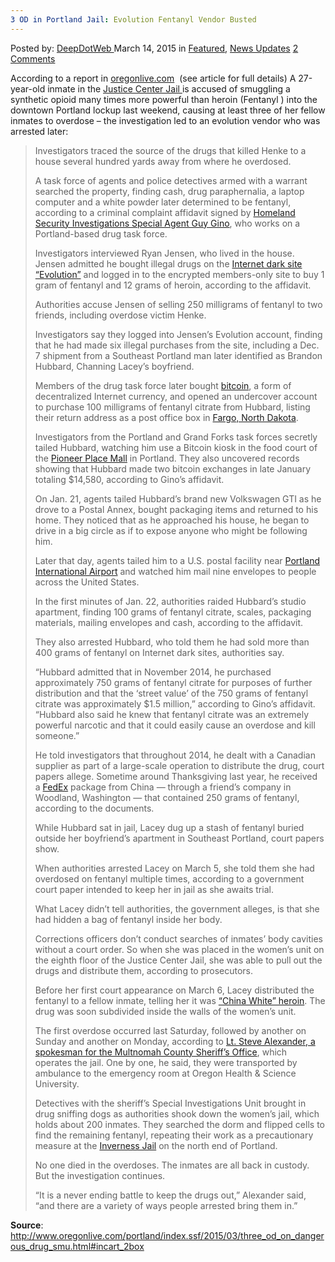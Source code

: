 ```yaml
---
3 OD in Portland Jail: Evolution Fentanyl Vendor Busted
---
```

<article class="post-listing post-9469 post type-post status-publish format-standard has-post-thumbnail hentry  tag-busted tag-evolution tag-fentanyl tag-od tag-portland tag-vendor">
<div class="post-inner">
<span>Posted by: <a href="https://www.deepdotweb.com/author/admin/" title="">DeepDotWeb </a></span>
<span>March 14, 2015</span>
<span>in <a href="https://www.deepdotweb.com/category/deepdot-news/" rel="category tag">Featured</a>, <a href="https://www.deepdotweb.com/category/news-updates/" rel="category tag">News Updates</a></span>
<span><a href="https://www.deepdotweb.com/2015/03/14/3-od-in-portland-jail-evolution-fentanyl-vendor-busted/#comments">2 Comments</a></span>


<p>According to a report in <a href="http://www.oregonlive.com/portland/index.ssf/2015/03/three_od_on_dangerous_drug_smu.html#incart_2box">oregonlive.com</a>  (see article for full details) A 27-year-old inmate in the <a href="http://www.jailexchange.com/countyjails/oregon/multnomah/multnomah_county_detention_center.aspx">Justice Center Jail </a>is accused of smuggling a synthetic opioid many times more powerful than heroin (Fentanyl ) into the downtown Portland lockup last weekend, causing at least three of her fellow inmates to overdose &#8211; the investigation led to an evolution vendor who was arrested later:</p>
<blockquote><p>Investigators traced the source of the drugs that killed Henke to a house several hundred yards away from where he overdosed.</p>
<p>A task force of agents and police detectives armed with a warrant searched the property, finding cash, drug paraphernalia, a laptop computer and a white powder later determined to be fentanyl, according to a criminal complaint affidavit signed by <a href="http://www.oregonlive.com/pacific-northwest-news/index.ssf/2013/06/drug_cartels_in_oregon_rise_an.html">Homeland Security Investigations Special Agent Guy Gino</a>, who works on a Portland-based drug task force.</p>
<p>Investigators interviewed Ryan Jensen, who lived in the house. Jensen admitted he bought illegal drugs on the <a href="http://www.deepdotweb.com/2013/10/28/updated-llist-of-hidden-marketplaces-tor-i2p/">Internet dark site &#8220;Evolution&#8221;</a> and logged in to the encrypted members-only site to buy 1 gram of fentanyl and 12 grams of heroin, according to the affidavit.</p>
<p>Authorities accuse Jensen of selling 250 milligrams of fentanyl to two friends, including overdose victim Henke.</p>
<p>Investigators say they logged into Jensen&#8217;s Evolution account, finding that he had made six illegal purchases from the site, including a Dec. 7 shipment from a Southeast Portland man later identified as Brandon Hubbard, Channing Lacey&#8217;s boyfriend.</p>
<p>Members of the drug task force later bought <a href="https://bitcoin.org/en/">bitcoin</a>, a form of decentralized Internet currency, and opened an undercover account to purchase 100 milligrams of fentanyl citrate from Hubbard, listing their return address as a post office box in <a href="http://www.cityoffargo.com/">Fargo, North Dakota</a>.</p>
<p>Investigators from the Portland and Grand Forks task forces secretly tailed Hubbard, watching him use a Bitcoin kiosk in the food court of the <a href="http://www.pioneerplace.com/">Pioneer Place Mall</a> in Portland. They also uncovered records showing that Hubbard made two bitcoin exchanges in late January totaling $14,580, according to Gino&#8217;s affidavit.</p>
<p>On Jan. 21, agents tailed Hubbard&#8217;s brand new Volkswagen GTI as he drove to a Postal Annex, bought packaging items and returned to his home. They noticed that as he approached his house, he began to drive in a big circle as if to expose anyone who might be following him.</p>
<p>Later that day, agents tailed him to a U.S. postal facility near <a href="http://www.oregonlive.com/travel/index.ssf/pdx-airport-flight-delays-flight-tracker.html">Portland International Airport</a> and watched him mail nine envelopes to people across the United States.</p>
<p>In the first minutes of Jan. 22, authorities raided Hubbard&#8217;s studio apartment, finding 100 grams of fentanyl citrate, scales, packaging materials, mailing envelopes and cash, according to the affidavit.</p>
<p>They also arrested Hubbard, who told them he had sold more than 400 grams of fentanyl on Internet dark sites, authorities say.</p>
<p>&#8220;Hubbard admitted that in November 2014, he purchased approximately 750 grams of fentanyl citrate for purposes of further distribution and that the &#8216;street value&#8217; of the 750 grams of fentanyl citrate was approximately $1.5 million,&#8221; according to Gino&#8217;s affidavit. &#8220;Hubbard also said he knew that fentanyl citrate was an extremely powerful narcotic and that it could easily cause an overdose and kill someone.&#8221;</p>
<p>He told investigators that throughout 2014, he dealt with a Canadian supplier as part of a large-scale operation to distribute the drug, court papers allege. Sometime around Thanksgiving last year, he received a <a href="http://local.fedex.com/or/portland/office-5128/?cmp=LOC-1001545-3-1-971-1110000-US-US-EN-FEDPACKPLUS5128">FedEx</a> package from China &#8212; through a friend&#8217;s company in Woodland, Washington &#8212; that contained 250 grams of fentanyl, according to the documents.</p>
<p>While Hubbard sat in jail, Lacey dug up a stash of fentanyl buried outside her boyfriend&#8217;s apartment in Southeast Portland, court papers show.</p>
<p>When authorities arrested Lacey on March 5, she told them she had overdosed on fentanyl multiple times, according to a government court paper intended to keep her in jail as she awaits trial.</p>
<p>What Lacey didn&#8217;t tell authorities, the government alleges, is that she had hidden a bag of fentanyl inside her body.</p>
<p>Corrections officers don&#8217;t conduct searches of inmates&#8217; body cavities without a court order. So when she was placed in the women&#8217;s unit on the eighth floor of the Justice Center Jail, she was able to pull out the drugs and distribute them, according to prosecutors.</p>
<p>Before her first court appearance on March 6, Lacey distributed the fentanyl to a fellow inmate, telling her it was <a href="http://www.oregonlive.com/portland/index.ssf/2010/09/prosecutors_book_illustrates_h.html">&#8220;China White&#8221; heroin</a>. The drug was soon subdivided inside the walls of the women&#8217;s unit.</p>
<p>The first overdose occurred last Saturday, followed by another on Sunday and another on Monday, according to <a href="http://www.oregonlive.com/portland/index.ssf/2015/01/report_suicide_watch_at_multno.html">Lt. Steve Alexander, a spokesman for the Multnomah County Sheriff&#8217;s Office</a>, which operates the jail. One by one, he said, they were transported by ambulance to the emergency room at Oregon Health &amp; Science University.</p>
<p>Detectives with the sheriff&#8217;s Special Investigations Unit brought in drug sniffing dogs as authorities shook down the women&#8217;s jail, which holds about 200 inmates. They searched the dorm and flipped cells to find the remaining fentanyl, repeating their work as a precautionary measure at the <a href="http://www3.multco.us/countyproperties/BuildingGeneralInformation.aspx?bldgnbr=314">Inverness Jail</a> on the north end of Portland.</p>
<p>No one died in the overdoses. The inmates are all back in custody. But the investigation continues.</p>
<p>&#8220;It is a never ending battle to keep the drugs out,&#8221; Alexander said, &#8220;and there are a variety of ways people arrested bring them in.&#8221;</p></blockquote>
<p><strong>Source</strong>: <a href="http://www.oregonlive.com/portland/index.ssf/2015/03/three_od_on_dangerous_drug_smu.html#incart_2box">http://www.oregonlive.com/portland/index.ssf/2015/03/three_od_on_dangerous_drug_smu.html#incart_2box</a></p>
</div>
<span style="display:none"><a href="https://www.deepdotweb.com/tag/busted/" rel="tag">busted</a> <a href="https://www.deepdotweb.com/tag/evolution/" rel="tag">evolution</a> <a href="https://www.deepdotweb.com/tag/fentanyl/" rel="tag">fentanyl</a> <a href="https://www.deepdotweb.com/tag/jail/" rel="tag">jail</a> <a href="https://www.deepdotweb.com/tag/od/" rel="tag">od</a> <a href="https://www.deepdotweb.com/tag/portland/" rel="tag">portland</a> <a href="https://www.deepdotweb.com/tag/vendor/" rel="tag">vendor</a></span> <span style="display:none" class="updated">2015-03-14</span>
<div style="display:none" class="vcard author" itemprop="author" itemscope itemtype="http://schema.org/Person"><strong class="fn" itemprop="name">